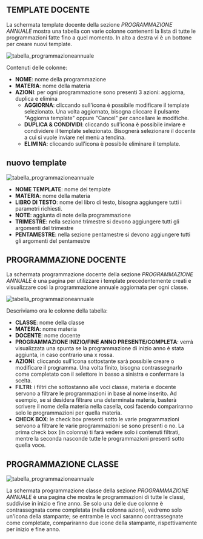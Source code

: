 <style>
    @import url(/css/doc-style.css);
</style>

## TEMPLATE DOCENTE

La schermata template docente della sezione *PROGRAMMAZIONE ANNUALE* mostra una tabella con varie colonne contenenti la lista di tutte le programmazioni fatte fino a quel momento. In alto a destra vi è un <span class="button blue">bottone</span> per creare nuovi template.

![tabella_programmazioneannuale](/img/documentazione/programmazione-annuale/prova1.png)


Contenuti delle colonne:

- **NOME**: nome della programmazione
- **MATERIA**: nome della materia
- **AZIONI**: per ogni programmazione sono presenti 3 azioni: aggiorna, duplica e elimina
  - **AGGIORNA**: cliccando sull'icona è possibile modificare il template selezionato. Una volta aggiornato, bisogna cliccare il pulsante "Aggiorna template" oppure "Cancel" per cancellare le modifiche.
  - **DUPLICA & CONDIVIDI**: cliccando sull'icona è possibile inviare e condividere il template selezionato. Bisognerà selezionare il docente a cui si vuole inviare nel menù a tendina.
  - **ELIMINA**: cliccando sull'icona è possibile eliminare il template.


## nuovo template

![tabella_programmazioneannuale](/img/documentazione/programmazione-annuale/prova2.png)

- **NOME TEMPLATE**: nome del template
- **MATERIA**: nome della materia
- **LIBRO DI TESTO**: nome del libro di testo, bisogna aggiungere tutti i parametri richiesti.
- **NOTE**: aggiunta di note della programmazione
- **TRIMESTRE**: nella sezione trimestre si devono aggiungere tutti gli argomenti del trimestre
- **PENTAMESTRE**: nella sezione pentamestre si devono aggiungere tutti gli argomenti del pentamestre

## PROGRAMMAZIONE DOCENTE
La schermata programmazione docente della sezione *PROGRAMMAZIONE ANNUALE* è una pagina per utilizzare i template precedentemente creati e visualizzare così la programmazione annuale aggiornata per ogni classe.

![tabella_programmazioneannuale](/img/documentazione/programmazione-annuale/prova3.png)

Descriviamo ora le colonne della tabella:
- **CLASSE**: nome della classe
- **MATERIA**: nome materia
- **DOCENTE**: nome docente
- **PROGRAMMAZIONE INIZIO/FINE ANNO PRESENTE/COMPLETA**: verrà visualizzata una spunta se la programmazione di inizio anno è stata aggiunta, in caso contrario una x rossa.
- **AZIONI**: cliccando sull'icona sottostante sarà possibile creare o modificare il programma. Una volta finito, bisogna contrassegnarlo come completato con il selettore in basso a sinistra e confermare la scelta.
- **FILTRI**: i filtri che sottostanno alle voci classe, materia e docente servono a filtrare le programmazioni in base al nome inserito. Ad esempio, se si desidera filtrare una determinata materia, basterà scrivere il nome della materia nella casella, così facendo compariranno solo le programmazioni per quella materia.
- **CHECK BOX**: le check box presenti sotto le varie programmazioni servono a filtrare le varie programmazioni se sono presenti o no. La prima check box (in colonna) ti farà vedere solo i contenuti filtrati, mentre la seconda nasconde tutte le programmazioni presenti sotto quella voce.

## PROGRAMMAZIONE CLASSE

![tabella_programmazioneannuale](/img/documentazione/programmazione-annuale/prova4.png)

La schermata programmazione classe della sezione *PROGRAMMAZIONE ANNUALE* è una pagina che mostra le programmazioni di tutte le classi, suddivise in inizio e fine anno. Se solo una delle due colonne è contrassegnata come completata (nella colonna azioni), vedremo solo un'icona della stampante; se entrambe le voci saranno contrassegnate come completate, compariranno due icone della stampante, rispettivamente per inizio e fine anno.
